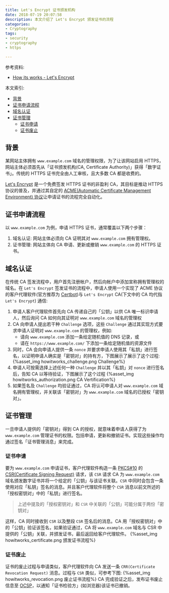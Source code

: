 ```yaml
---
title: Let's Encrypt 证书颁发机构
date: 2018-07-19 20:07:58
description: 本文介绍了 Let's Encrypt 颁发证书的流程
categories: 
- Cryptography
tags:
- security
- cryptography
- https

---
```


参考资料:
- [How its works - Let's Encrypt](https://letsencrypt.org/how-it-works/)

本文索引:
- [背景](#%E8%83%8C%E6%99%AF)
- [证书申请流程](#%E8%AF%81%E4%B9%A6%E7%94%B3%E8%AF%B7%E6%B5%81%E7%A8%8B)
- [域名认证](#%E5%9F%9F%E5%90%8D%E8%AE%A4%E8%AF%81)
- [证书管理](#%E8%AF%81%E4%B9%A6%E7%AE%A1%E7%90%86)
  - [证书申请](#%E8%AF%81%E4%B9%A6%E7%94%B3%E8%AF%B7)
  - [证书废止](#%E8%AF%81%E4%B9%A6%E5%BA%9F%E6%AD%A2)

## 背景
某网站主体拥有 `www.example.com` 域名的管理权限，为了让该网站启用 HTTPS，网站主体必须首先从「证书颁发机构(CA, Certificate Authority)」获得「数字证书」。传统的 HTTPS 证书完全由人工审核，且大多数 CA 都是收费的。

[Let's Encrypt](https://letsencrypt.org/) 是一个免费签发 HTTPS 证书的非盈利 CA，其目标是推动 HTTPS 协议的普及，并通过其自定的 [ACME(Automatic Certificate Management Environment) 协议](https://github.com/ietf-wg-acme/acme)让申请证书的流程完全自动化。

## 证书申请流程
以 `www.example.com` 为例，申请 HTTPS 证书，通常覆盖以下两个步骤：
1. 域名认证: 网站主体必须向 CA 证明其对 `www.example.com` 拥有管理权。
2. 证书管理: 网站主体向 CA 申请、更新或撤销 `www.example.com` 的 HTTPS 证书。

## 域名认证
在传统 CA 签发流程中，用户首先注册帐户，然后向帐户中添加宣称拥有管理权的域名。在 `Let's Encrypt` 签发证书的流程中，申请人使用一个实现了 ACME 协议的客户代理软件(官方推荐为 [Certbot](https://certbot.eff.org/))与 `Let's Encrypt` CA(下文中的 CA 均代指 `Let's Encrypt`) 通信:
1. 申请人客户代理软件首先向 CA 传递自己的「公钥」以供 CA 唯一标识申请人，然后询问 CA 如何向其证明对 `www.example.com` 域名的管理权
2. CA 向申请人提出若干种 `Challenge` 选项，这些 `Challenge` 通过其实现方式要求申请人证明对 `www.example.com` 的管理权，例如:
   - 请向 `www.example.com` 添加一条给定随机值的 DNS 记录，或
   - 请在 `https://www.example.com/` 下添加一条给定随机值的资源文件
3. 同时，CA 会向申请人提供一条 `nonce` 并要求申请人使用其「私钥」进行签名，以证明申请人确实是「密钥对」的持有方，下图展示了展示了这个过程:
{%asset_img howitworks_challenge.png Challenge%}
4. 申请人可按需选择上述任何一种 `Challenge` 并以其「私钥」对 `nonce` 进行签名后，告知 CA 以等待验证，下图展示了这个过程
{%asset_img howitworks_authorization.png CA Vertification%}
5. 如果签名及 `Challenge` 均验证通过，CA 将认可申请人对 `www.example.com` 域名拥有管理权，并关联该「密钥对」为 `www.example.com` 域名的已授权「密钥对」。

## 证书管理
一旦申请人提供的「密钥对」得到 CA 的授权，就意味着申请人获得了为 `www.example.com` 管理证书的权限。包括申请，更新和撤销证书。实现这些操作均通过签名「证书管理消息」来完成。

### 证书申请
要为 `www.example.com` 申请证书，客户代理软件构造一条 [PKCS#10](https://en.wikipedia.org/wiki/PKCS) 的 [CSR(Certificate Signing Request)](https://tools.ietf.org/html/rfc2986) 请求，该 `CSR` 请求 CA 为 `www.example.com` 域名颁发数字证书并将一个给定的「公钥」与该证书关联。`CSR` 中同时会包含一条使用对应「私钥」签名的消息。并且客户代理软件将整个 `CSR` 消息以前文所述的「授权密钥对」中的「私钥」进行签名。

> 上述中提及的「授权密钥对」和 `CSR` 中关联的「公钥」可能分属于两份「密钥对」

这样，CA 同时接收到 `CSR` 以及整段 `CSR` 签名后的消息。CA 用「授权密钥对」中的「公钥」验证该签名，如果验证通过，CA 将 `www.example.com` 域名与 CSR 中提供的「公钥」关联，并颁发证书，最后返回给客户代理软件。
{%asset_img howitworks_certificate.png 颁发证书流程%}

### 证书废止
证书的废止过程与申请类似，客户代理软件向 CA 发送一条 `CRR(Certificate Revocation Request)` 消息。过程与 `CSR` 类似，可参考下图: 
{%asset_img howitworks_revocation.png 废止证书流程%}
CA 完成验证之后，发布证书废止信息至 [OCSP](https://en.wikipedia.org/wiki/Online_Certificate_Status_Protocol)，以通知「证书检验方」(如浏览器)该证书已撤销。
